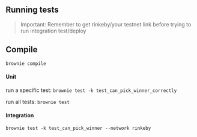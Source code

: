 ## Running tests

> Important: Remember to get rinkeby/your testnet link before trying to run integration test/deploy

## Compile
`brownie compile`

#### Unit
run a specific test:
`brownie test -k test_can_pick_winner_correctly`

run all tests:
`brownie test`

#### Integration
`brownie test -k test_can_pick_winner --network rinkeby`

